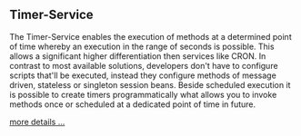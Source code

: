 ## Timer-Service

The Timer-Service enables the execution of methods at a determined point of time whereby an execution in the range of seconds is possible. This allows a significant higher differentiation then services like CRON. In contrast to most available solutions, developers don't have to configure scripts that'll be executed, instead they configure methods of message driven, stateless or singleton session beans. Beside scheduled execution it is possible to create timers programmatically what allows you to invoke methods once or scheduled at a dedicated point of time in future.

[more details ...](<{{ "/products/features/timer-service.html" | prepend: site.baseurl }}>)